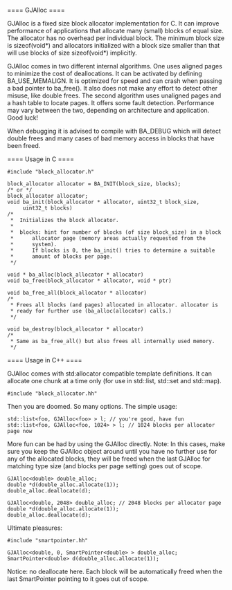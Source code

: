 ==== GJAlloc ====

  GJAlloc is a fixed size block allocator implementation for C. It can
  improve performance of applications that allocate many (small) blocks of
  equal size. The allocator has no overhead per individual block. The minimum
  block size is sizeof(void*) and allocators initialized with a block size
  smaller than that will use blocks of size sizeof(void*) implicitly.

  GJAlloc comes in two different internal algorithms. One uses aligned pages
  to minimize the cost of deallocations. It can be activated by defining
  BA_USE_MEMALIGN. It is optimized for speed and can crash when passing a
  bad pointer to ba_free(). It also does not make any effort to detect other
  misuse, like double frees.
  The second algorithm uses unaligned pages and a hash table to locate pages.
  It offers some fault detection. Performance may vary between the two,
  depending on architecture and application. Good luck!

  When debugging it is advised to compile with BA_DEBUG which will detect
  double frees and many cases of bad memory access in blocks that have been
  freed.

==== Usage in C ====

    #include "block_allocator.h"

    block_allocator allocator = BA_INIT(block_size, blocks);
    /* or */
    block_allocator allocator;
    void ba_init(block_allocator * allocator, uint32_t block_size,
		 uint32_t blocks)
    /*
     *  Initializes the block allocator.
     *
     *	blocks: hint for number of blocks (of size block_size) in a block
     *		allocator page (memory areas actually requested from the
     *		system).
     *		If blocks is 0, the ba_init() tries to determine a suitable
     *		amount of blocks per page.
     */

    void * ba_alloc(block_allocator * allocator)
    void ba_free(block_allocator * allocator, void * ptr)

    void ba_free_all(block_allocator * allocator)
    /*
     * Frees all blocks (and pages) allocated in allocator. allocator is
     * ready for further use (ba_alloc(allocator) calls.)
     */

    void ba_destroy(block_allocator * allocator)
    /*
     * Same as ba_free_all() but also frees all internally used memory.
     */

==== Usage in C++ ====

  GJAlloc comes with std:allocator compatible template definitions. It can
  allocate one chunk at a time only (for use in std::list, std::set
  and std::map).

    #include "block_allocator.hh"

  Then you are doomed. So many options.
  The simple usage:

    std::list<foo, GJAlloc<foo> > l; // you're good, have fun
    std::list<foo, GJAlloc<foo, 1024> > l; // 1024 blocks per allocator page now

  More fun can be had by using the GJAlloc directly.
  Note: In this cases, make sure you keep the GJAlloc object around until you
        have no further use for any of the allocated blocks, they will be
	freed when the last GJAlloc for matching type size (and blocks per
	page setting) goes out of scope.

    GJAlloc<double> double_alloc;
    double *d(double_alloc.allocate(1));
    double_alloc.deallocate(d);

    GJAlloc<double, 2048> double_alloc; // 2048 blocks per allocator page
    double *d(double_alloc.allocate(1));
    double_alloc.deallocate(d);

  Ultimate pleasures:

    #include "smartpointer.hh"

    GJAlloc<double, 0, SmartPointer<double> > double_alloc;
    SmartPointer<double> d(double_alloc.allocate(1));

  Notice: no deallocate here. Each block will be automatically freed when
  the last SmartPointer pointing to it goes out of scope.
